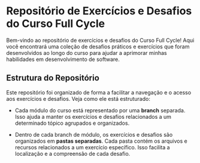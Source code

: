 # Repositório de Exercícios e Desafios do Curso Full Cycle

Bem-vindo ao repositório de exercícios e desafios do Curso Full Cycle! Aqui você encontrará uma coleção de desafios práticos e exercícios que foram desenvolvidos ao longo do curso para ajudar a aprimorar minhas habilidades em desenvolvimento de software.

## Estrutura do Repositório

Este repositório foi organizado de forma a facilitar a navegação e o acesso aos exercícios e desafios. Veja como ele está estruturado:

- Cada módulo do curso está representado por uma **branch** separada. Isso ajuda a manter os exercícios e desafios relacionados a um determinado tópico agrupados e organizados.

- Dentro de cada branch de módulo, os exercícios e desafios são organizados em **pastas separadas**. Cada pasta contém os arquivos e recursos relacionados a um exercício específico. Isso facilita a localização e a compreensão de cada desafio.